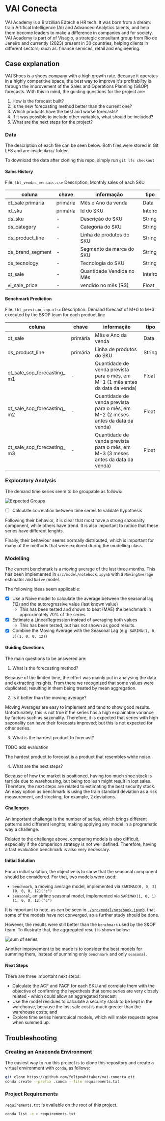 # VAI Conecta

VAI Academy is a Brazillian Edtech e HR tech. It was born from a dream: train Artifical Intelligence (AI) and Advanced Analytics talents, and help them become leaders to make a difference in companies and for society. VAI Academy is part of of Visagio, a strategic consultant group from Rio de Janeiro and currently (2023) present in 30 countries, helping clients in different sectors, such as: finance services, retail and engineering.

## Case explanation

VAI Shoes is a shoes company with a high growth rate. Because it operates in a highly competitive space, the best way to improve it's profitability is through the improvement of the Sales and Operations Planning (S&OP) forecasts. With this in mind, the guiding questions for the project are:

1. How is the forecast built?
2. Is the new forecasting method better than the current one?
3. Which products have the best and worse forecasts?
4. If it was possible to include other variables, what should be included?
5. What are the next steps for the project?

### Data

The description of each file can be seen below. Both files were stored in Git LFS and are inside `data/` folder.

To download the data after cloning this repo, simply run `git lfs checkout`

#### Sales History

File: `tbl_vendas_mensais.csv`
Description: Monthly sales of each SKU

| coluna           | chave    | informação                | tipo    |
|------------------|----------|---------------------------|---------|
| dt_sale primária | primária | Mês e Ano da venda        | Data    |
| id_sku           | primária | Id do SKU                 | Inteiro |
| ds_sku           | -        | Descrição do SKU          | String  |
| ds_category      | -        | Categoria do SKU          | String  |
| ds_product_line  | -        | Linha de produtos do SKU  | String  |
| ds_brand_segment | -        | Segmento da marca do SKU  | String  |
| ds_tecnology     | -        | Tecnologia do SKU         | String  |
| qt_sale          | -        | Quantidade Vendida no Mês | Inteiro |
| vl_sale_price    | -        | vendido no mês (R$)       | Float   |

#### Benchmark Prediction

File: `tbl_previsao_sop.xlsx`
Description: Demand forecast of M+0 to M+3 executed by the S&OP team for each product line

| coluna                       | chave     | informação                                                                         | tipo   |
|------------------------------|-----------|------------------------------------------------------------------------------------|--------|
| dt_sale                      | primária  | Mês e Ano da venda                                                                 | Data   |
| ds_product_line              | primária  | Linha de produtos do SKU                                                           | String |
| qt_sale_sop_forecasting_ m1  | -         | Quantidade de venda prevista  para o mês, em M-1 (1 mês  antes da data da venda)   | Float  |
| qt_sale_sop_forecasting_ m2  | -         | Quantidade de venda prevista  para o mês, em M-2 (2 meses  antes da data da venda) | Float  |
| qt_sale_sop_forecasting_ m3  | -         | Quantidade de venda prevista  para o mês, em M-3 (3 meses  antes da data da venda) | Float  |

### Exploratory Analysis

The demand time series seem to be groupable as follows:

![Expected Groups](./src/imgs/expected_groups.png)

- [ ] Calculate correlation between time series to validate hypothesis

Following their behavior, it is clear that most have a strong sazonality component, while others have trend. It is also important to notice that these series have different lenghts.

Finally, their behaviour seems normally distributed, which is important for many of the methods that were explored during the modelling class.

### Modelling

The current benchmark is a moving average of the last three months. This has been implemented in `src/model/notebook.ipynb` with a `MovingAverage` estimator and `Naive` model.

The following ideas seem applicable:

-[x] Use a Naive model to calculate the average between the seasonal lag (12) and the autoregressive value (last known value)
  - This has been tested and shown to beat (MAE) the benchmark in approximately 70% of the series
- [x] Estimate a LinearRegression instead of averaging both values
  - This has been tested, but has not shown as good results.
- [x] Combine the Moving Average with the Seasonal Lag (e.g. `SARIMA(1, 0, 3)(1, 0, 0, 12)`)

#### Guiding Questions

The main questions to be answered are:

1. What is the forecasting method?

Because of the limited time, the effort was mainly put in analysing the data and extracting insights. From there we recognized that some values were duplicated; resulting in them being treated by mean aggregation.

2. Is it better than the moving average?

Moving Averages are easy to implement and tend to show good results. Unfortunately, this is not true if the series has a high explainable variance by factors such as sazonality. Therefore, it is expected that series with high sazonality can have their forecasts improved; but this is not expected for other series.

3. What is the hardest product to forecast?

TODO add evaluation

The hardest product to forecast is a product that resembles white noise.

4. What are the next steps?

Because of how the market is positioned, having too much shoe stock is terrible due to warehousing, but being too lean might result in lost sales. Therefore, the next steps are related to estimating the best security stock. An easy option as benchmark is using the train standard deviation as a risk measurement, and stocking, for example, 2 deviations.

#### Challenges

An important challenge is the number of series, which brings different patterns and different lenghts; making applying any model in a programatic way a challenge.

Related to the challenge above, comparing models is also difficult, especially if the comparison strategy is not well defined. Therefore, having a fast evaluation benchmark is also very necessary.

#### Initial Solution

For an initial solution, the objective is to show that the seasonal component should be considered. For that, two models were used:

- `benchmark`, a moving average model, implemented via `SARIMAX(0, 0, 3)(0, 0, 0, 12)("c")`
- `seasonal`, an airline seasonal model, implemented via `SARIMAX(1, 0, 1)(1, 0, 0, 12)("c")`

It is important to note, as can be seen in [`./src/model/notebook.ipynb`](./src/model/notebook.ipynb), that some of the models have not converged, so a further study should be done.

However, the results were still better than the `benchmark` used by the S&OP team. To illustrate that, the aggregated result is shown below:

![sum of series](./src/imgs/sum.png)

Another improvement to be made is to consider the best models for summing them, instead of summing only `benchmark` and only `seasonal`.

#### Next Steps

There are three important next steps:

- Calculate the ACF and PACF for each SKU and correlate them with the objective of confirming the hypothesis that some series are very closely related - which could allow an aggregated forecast;
- Use the model residues to calculate a security stock to be kept in the warehouse, because the lost sale cost is much greater than the warehouse costs; and
- Explore time series hierarquical models, which will make requests agree when summed up.

## Troubleshooting

### Creating an Anaconda Environment

The easiest way to run this project is to clone this repository and create a virtual environment with `conda`, as follows:

```bash
git clone https://github.com/felipewhitaker/vai-conecta.git
conda create --prefix .conda --file requirements.txt
```

### Project Requirements

`requirements.txt` is available on the root of this project.

```bash
conda list -e > requirements.txt
```